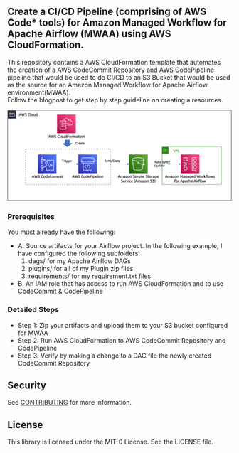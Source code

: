 ## Create a CI/CD Pipeline (comprising of AWS Code* tools) for Amazon Managed Workflow for Apache Airflow (MWAA) using AWS CloudFormation.

This repository contains a AWS CloudFormation template that automates the creation of a AWS CodeCommit Repository and AWS CodePipeline pipeline that would be used to do CI/CD to an S3 Bucket that would be used as the source for an Amazon Managed Workflow for Apache Airflow environment(MWAA). <br /> Follow the blogpost to get step by step guideline on creating a resources.

![Architecture, mwaa-cicd-architecture](/mwaa-cicd.png)

### Prerequisites
You must already have the following:
- A. Source artifacts for your Airflow project. In the following example, I have configured the following subfolders:
    1. dags/ for my Apache Airflow DAGs
    2. plugins/ for all of my Plugin zip files
    3. requirements/ for my requirement.txt files
- B. An IAM role that has access to run AWS CloudFormation and to use CodeCommit & CodePipeline

### Detailed Steps
 - Step 1: Zip your artifacts and upload them to your S3 bucket configured for MWAA
 - Step 2: Run AWS CloudFormation to AWS CodeCommit Repository and CodePipeline
 - Step 3: Verify by making a change to a DAG file the newly created CodeCommit Repository

## Security

See [CONTRIBUTING](CONTRIBUTING.md#security-issue-notifications) for more information.

## License

This library is licensed under the MIT-0 License. See the LICENSE file.

